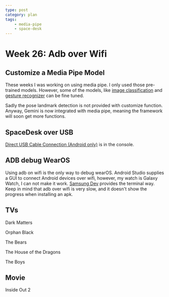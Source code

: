 ```yaml
---
type: post
category: plan
tags:
    - media-pipe
    - space-desk
---
```

# Week 26: Adb over Wifi

## Customize a Media Pipe Model

These weeks I was working on using media pipe. I only used those pre-trained models. However, some of the models, like [image classification](https://ai.google.dev/edge/mediapipe/solutions/customization/image_classifier) and [gesture recognizer](https://ai.google.dev/edge/mediapipe/solutions/customization/gesture_recognizer) can be fine tuned.

Sadly the pose landmark detection is not provided with customize function. Anyway, Gemini is now integrated with media pipe, meaning the framework will soon get more functions.

## SpaceDesk over USB

[Direct USB Cable Connection (Android only)](https://www.spacedesk.net/dt-documentation/connecting-a-new-display-monitor-over-the-usb-cable/android-usb-cable-connection/) is in the console.

## ADB debug WearOS

Using adb on wifi is the only way to debug wearOS. Android Studio supplies a GUI to connect Android devices over wifi, however, my watch is Galaxy Watch, I can not make it work. [Samsung Dev](https://developer.samsung.com/sdp/blog/en/2024/04/30/connect-galaxy-watch-to-android-studio-over-wi-fi) provides the terminal way. Keep in mind that adb over wifi is very slow, and it doesn't show the progress when installing an apk.

## TVs

Dark Matters

Orphan Black

The Bears

The House of the Dragons

The Boys

## Movie

Inside Out 2
